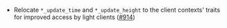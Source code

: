 - Relocate `*_update_time` and `*_update_height` to the client contexts' traits
  for improved access by light clients
  ([#914](https://github.com/cosmos/ibc-rs/issues/914))
